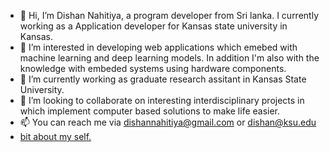 - 👋 Hi, I’m Dishan Nahitiya, a program developer from Sri lanka. I currently working as a Application developer for Kansas state university in Kansas. 
- 👀 I’m interested in developing web applications which emebed with machine learning and deep learning models.
 In addition I'm also with the knowledge with embeded systems using hardware components.
- 🌱 I’m currently  working as graduate research assitant in Kansas State University. 
- 💞️ I’m looking to collaborate on interesting interdisciplinary projects in which implement computer based solutions to make life easier. 
- 📫 You can reach me via dishannahitiya@gmail.com or dishan@ksu.edu 
- [bit about my self.](https://dishan3x.github.io/DishanNahitiya/)

<!---
dishan3x/dishan3x is a ✨ special ✨ repository because its `README.md` (this file) appears on your GitHub profile.
You can click the Preview link to take a look at your changes.
--->

